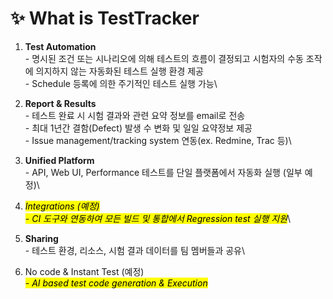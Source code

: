 # ✨ What is TestTracker

1. **Test Automation**\
   \- 명시된 조건 또는 시나리오에 의해 테스트의 흐름이 결정되고 시험자의 수동 조작에 의지하지 않는 자동화된 테스트 실행 환경 제공\
   \- Schedule 등록에 의한 주기적인 테스트 실행 가능\

2. **Report & Results**\
   \- 테스트 완료 시 시험 결과와 관련 요약 정보를 email로 전송\
   \- 최대 1년간 결함(Defect) 발생 수 변화 및 일일 요약정보 제공\
   \- Issue management/tracking system 연동(ex. Redmine, Trac 등)\

3. **Unified Platform**\
   \- API, Web UI, Performance 테스트를 단일 플랫폼에서 자동화 실행 (일부 예정)\

4. _<mark style="background-color:yellow;">Integrations (예정)</mark>_\
   _<mark style="background-color:yellow;">- CI 도구와 연동하여 모든 빌드 및 통합에서 Regression test 실행 지원</mark>_\

5. **Sharing**\
   \- 테스트 환경, 리소스, 시험 결과 데이터를 팀 멤버들과 공유\

6. No code & Instant Test (예정)\
   _<mark style="background-color:yellow;">- AI based test code generation & Execution</mark>_





